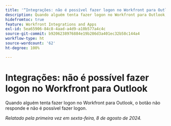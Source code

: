 ```yaml
---
title: '“Integrações: não é possível fazer logon no Workfront para Outlook”'
description: Quando alguém tenta fazer logon no Workfront para Outlook, o botão não responde e não é possível fazer logon.
hidefromtoc: true
feature: Workfront Integrations and Apps
exl-id: 5ea65906-84c8-4aad-a4d9-a10b577a4c4c
source-git-commit: b9206238976884e19b286d3a401ec32b58c144a4
workflow-type: ht
source-wordcount: '62'
ht-degree: 100%

---
```


# Integrações: não é possível fazer logon no Workfront para Outlook

Quando alguém tenta fazer logon no Workfront para Outlook, o botão não responde e não é possível fazer logon.

_Relatado pela primeira vez em sexta-feira, 8 de agosto de 2024._
